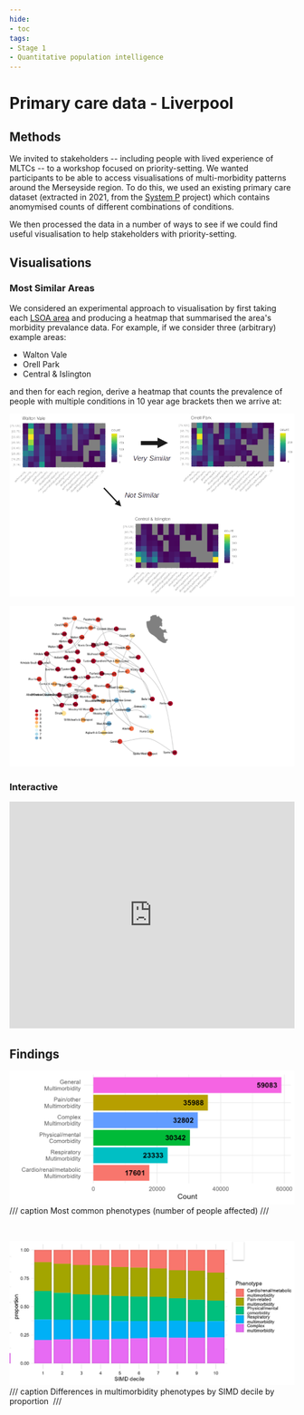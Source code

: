 ```yaml
---
hide:
- toc
tags:
- Stage 1
- Quantitative population intelligence
---
```


# Primary care data - Liverpool

## Methods
We invited to stakeholders -- including people with lived experience of MLTCs -- to a workshop focused on priority-setting.  We wanted participants to be able to access visualisations of multi-morbidity patterns around the Merseyside region.  To do this, we used an existing primary care dataset (extracted in 2021, from the [System P](https://www.strategyunitwm.nhs.uk/system-p) project) which contains anomymised counts of different combinations of conditions. 

We then processed the data in a number of ways to see if we could find useful visualisation to help stakeholders with priority-setting.

## Visualisations

### Most Similar Areas
We considered an experimental approach to visualisation by first taking each [LSOA area](https://www.data.gov.uk/dataset/c481f2d3-91fc-4767-ae10-2efdf6d58996/lower-layer-super-output-areas-lsoas) and producing a heatmap that summarised the area's morbidity prevalance data.  For example, if we consider three (arbitrary) example areas:

  * Walton Vale
  * Orell Park
  * Central & Islington

and then for each region, derive a heatmap that counts the prevalence of people with multiple conditions in 10 year age brackets then we arrive at:

![1](../assets/example-similarity.png)

![1](../assets/composite-network-plot-for-web.png)

### Interactive

<iframe src="https://systematic-nihr.github.io/network-interactive-example/networkInteractive1.html" title="D3" width="100%" height="400" style="border:none;"></iframe>
<br />


## Findings 

![1](../assets/glasgow-hi-1.PNG)
/// caption
Most common phenotypes (number of people affected)
///

<br>

![2](../assets/glasgow-hi-2.PNG)
/// caption
Differences in multimorbidity phenotypes by SIMD decile by proportion 
///
